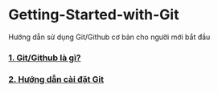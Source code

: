 # Getting-Started-with-Git
Hướng dẫn sử dụng Git/Github cơ bản cho người mới bắt đầu
### [1. Git/Github là gì?](https://github.com/unity-learn/Getting-Started-with-Git/wiki/Git-Github-l%C3%A0-g%C3%AC%3F)
### [2. Hướng dẫn cài đặt Git](https://github.com/unity-learn/Getting-Started-with-Git/wiki/H%C6%B0%E1%BB%9Bng-d%E1%BA%ABn-c%C3%A0i-%C4%91%E1%BA%B7t-Git)
